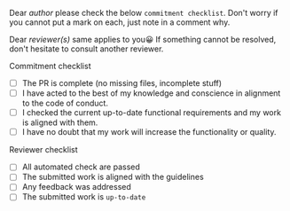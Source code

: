 Dear *author* please check the below `commitment checklist`. Don't worry if you cannot put a mark on each, just note in a comment why.

Dear *reviewer(s)* same applies to you😀 If something cannot be resolved, don't hesitate to consult another reviewer.

Commitment checklist
* [ ] The PR is complete (no missing files, incomplete stuff)
* [ ] I have acted to the best of my knowledge and conscience in alignment to the code of conduct.
* [ ] I checked the current up-to-date functional requirements and my work is aligned with them.
* [ ] I have no doubt that my work will increase the functionality or quality.

Reviewer checklist
* [ ] All automated check are passed
* [ ] The submitted work is aligned with the guidelines
* [ ] Any feedback was addressed
* [ ] The submitted work is `up-to-date`